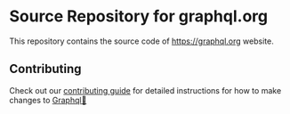 # Source Repository for graphql.org

This repository contains the source code of https://graphql.org website.

## Contributing

Check out our [contributing guide](./CONTRIBUTING.md) for detailed instructions for how to make changes to [Graphql🎉](https://graphql.org/)
